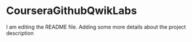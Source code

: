 # CourseraGithubQwikLabs
I am editing the README file. Adding some more details about the project description
